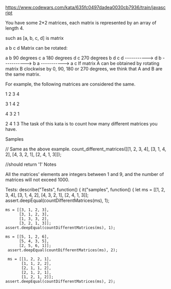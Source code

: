 https://www.codewars.com/kata/635fc0497dadea0030cb7936/train/javascript

You have some 2*2 matrices, each matrix is represented by an array of length 4.

such as [a, b, c, d] is matrix

a b
c d
Matrix can be rotated:

a b   90 degrees  c a  180 degrees  d c  270 degrees  b d
c d  -----------> d b  -----------> b a  -----------> a c
If matrix A can be obtained by rotating matrix B clockwise by 0, 90, 180 or 270 degrees, we think that A and B are the same matrix.

For example, the following matrices are considered the same.

1 2
3 4

3 1
4 2

4 3
2 1

2 4
1 3
The task of this kata is to count how many different matrices you have.

Samples

// Same as the above example.
count_different_matrices([[1, 2, 3, 4],
                          [3, 1, 4, 2],
                          [4, 3, 2, 1],
                          [2, 4, 1, 3]]);

//should return '1'
Notes

All the matrices' elements are integers between 1 and 9, and the number of matrices will not exceed 1000.

Tests:
describe("Tests", function() {
  it("samples", function() {
    let ms = [[1, 2, 3, 4],
              [3, 1, 4, 2],
              [4, 3, 2, 1],
              [2, 4, 1, 3]];
    assert.deepEqual(countDifferentMatrices(ms), 1);

    ms = [[3, 1, 2, 3],
          [3, 1, 2, 3],
          [1, 3, 3, 2],
          [3, 2, 1, 3]];
    assert.deepEqual(countDifferentMatrices(ms), 1);

    ms = [[5, 1, 2, 6],
          [5, 4, 3, 5],
          [2, 5, 6, 1]];
     assert.deepEqual(countDifferentMatrices(ms), 2);

     ms = [[1, 2, 2, 1],
           [1, 1, 2, 2],
           [2, 1, 1, 2],
           [2, 1, 2, 1],
           [1, 2, 1, 2]];
    assert.deepEqual(countDifferentMatrices(ms), 2);
